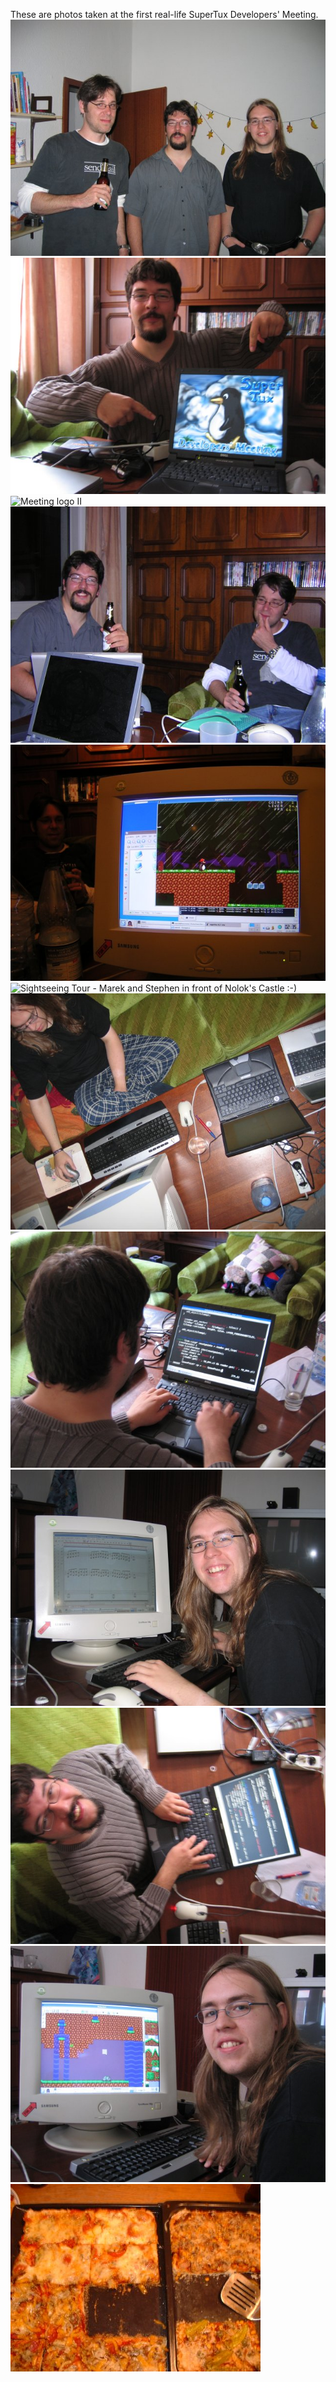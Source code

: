 These are photos taken at the first real-life SuperTux Developers' Meeting. ![Stephen (graphics), Matze (code) and Marek (music, levels)](images/Meeting_01.jpg "fig:Stephen (graphics), Matze (code) and Marek (music, levels)") ![The official meeting logo :-)](images/Meeting_09.jpg "fig:The official meeting logo :-)") ![Meeting logo II](images/Meeting_10.jpg "fig:Meeting logo II") ![Matze and Stephen](images/Meeting_02.jpg "fig:Matze and Stephen") ![Milestone 2 work in progress](images/Meeting_03.jpg "fig:Milestone 2 work in progress") ![Sightseeing Tour - Marek and Stephen in front of Nolok's Castle :-)](images/Meeting_05.jpg "fig:Sightseeing Tour - Marek and Stephen in front of Nolok's Castle :-)") ![Monday morning coding](images/Meeting_07.jpg "fig:Monday morning coding") ![Matze at work](images/Meeting_11.jpg "fig:Matze at work") ![Marek with the SuperTux soundtrack](images/Meeting_13.jpg "fig:Marek with the SuperTux soundtrack") ![“You guys are not as scary as I thought you were.” -- Stephen G.](images/Meeting_12.jpg "fig:You guys are not as scary as I thought you were. -- Stephen G.") ![Marek building levels](images/Meeting_14.jpg "fig:Marek building levels") ![Special thanks to Nina for supplying the wonderful homemade pizzas!](images/Pizza.jpg "fig:Special thanks to Nina for supplying the wonderful homemade pizzas!")
